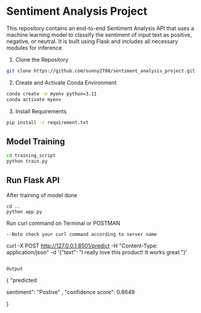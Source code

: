 
# Sentiment Analysis Project
This repository contains an end-to-end Sentiment Analysis API that uses a  machine
learning model to classify the sentiment of input text as positive, negative, or neutral. It is built
using Flask and includes all necessary modules for inference.
1. Clone the Repository


```bash
git clone https://github.com/sunny2708/sentiment_analysis_project.git

```




2. Create and Activate Conda Environment
```bash
conda create -n myenv python=3.11
conda activate myenv
```
3. Install Requirements
```bash
pip install -r requirement.txt
```

## Model Training
```bash
cd training_script
python train.py
```

## Run Flask API
After training of model done
```
cd ..
python app.py

```

Run curl command on Terminal or POSTMAN
```
--Note check your curl command according to server name 
```
curl -X POST http://127.0.0.1:8501/predict -H "Content-Type: application/json" -d '{"text": "I really love this product! It works great."}'

```

Output
```
{
"predicted

sentiment": "Postive"
,
"confidence
score": 0.8649

}
